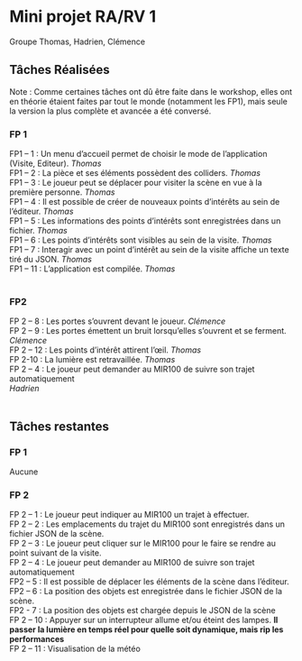 # Mini projet RA/RV 1

Groupe Thomas, Hadrien, Clémence

## Tâches Réalisées
Note : Comme certaines tâches ont dû être faite dans le workshop, elles ont en théorie étaient faites par tout le monde (notamment les FP1), mais seule la version la plus complète et avancée a été conversé.
### FP 1
FP1 – 1 : Un menu d’accueil permet de choisir le mode de l’application (Visite, Editeur). <i>Thomas</i><br>
FP1 – 2 : La pièce et ses éléments possèdent des colliders. <i>Thomas</i><br>
FP1 – 3 : Le joueur peut se déplacer pour visiter la scène en vue à la première personne. <i>Thomas</i><br>
FP1 – 4 : Il est possible de créer de nouveaux points d’intérêts au sein de l’éditeur. <i>Thomas</i><br>
FP1 – 5 : Les informations des points d’intérêts sont enregistrées dans un fichier. <i>Thomas</i><br>
FP1 – 6 : Les points d’intérêts sont visibles au sein de la visite. <i>Thomas</i><br>
FP1 – 7 : Interagir avec un point d’intérêt au sein de la visite affiche un texte tiré du JSON. <i>Thomas</i><br>
FP1 – 11 : L’application est compilée. <i>Thomas</i><br>
<br>
### FP2
FP 2 – 8 : Les portes s’ouvrent devant le joueur. <i>Clémence</i><br>
FP 2 – 9 : Les portes émettent un bruit lorsqu’elles s’ouvrent et se ferment. <i>Clémence</i><br>
FP 2 – 12 : Les points d’intérêt attirent l’œil. <i>Thomas</i><br>
FP 2-10 : La lumière est retravaillée. <i>Thomas</i><br>
FP 2 – 4 : Le joueur peut demander au MIR100 de suivre son trajet automatiquement<br> <i>Hadrien</i><br>
<br>
## Tâches restantes
### FP 1
Aucune
### FP 2
FP 2 – 1 : Le joueur peut indiquer au MIR100 un trajet à effectuer.<br>
FP 2 – 2 : Les emplacements du trajet du MIR100 sont enregistrés dans un fichier JSON de la scène.<br>
FP 2 – 3 : Le joueur peut cliquer sur le MIR100 pour le faire se rendre au point suivant de la visite.<br>
FP 2 – 4 : Le joueur peut demander au MIR100 de suivre son trajet automatiquement<br>
FP2 – 5 : Il est possible de déplacer les éléments de la scène dans l’éditeur.<br>
FP2 – 6 : La position des objets est enregistrée dans le fichier JSON de la scène.<br>
FP2 - 7 : La position des objets est chargée depuis le JSON de la scène<br>
FP 2 – 10 : Appuyer sur un interrupteur allume et/ou éteint des lampes. <strong>Il passer la lumière en temps réel pour quelle soit dynamique, mais rip les performances</strong><br>
FP 2 – 11 : Visualisation de la météo<br>
